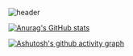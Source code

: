 ![header](https://capsule-render.vercel.app/api?type=waving&color=gradient&height=300&section=header&text=jonghne.git&fontSize=80)

[![Anurag's GitHub stats](https://github-readme-stats.vercel.app/api?username=Jnghne)](https://github.com/Jnghne/github-readme-stats)

[![Ashutosh's github activity graph](https://github-readme-activity-graph.vercel.app/graph?username=Jnghne&theme=github)](https://github.com/Jnghne/github-readme-activity-graph)



